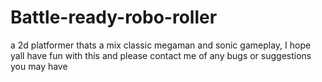 # Battle-ready-robo-roller
a 2d platformer thats a mix classic megaman and sonic gameplay,
I hope yall have fun with this and please contact me of any bugs or suggestions you may have 
